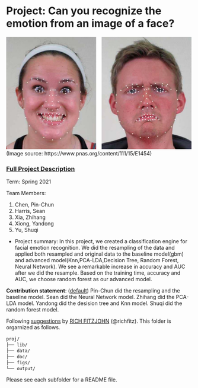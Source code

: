 # Project: Can you recognize the emotion from an image of a face? 
<img src="figs/CE.jpg" alt="Compound Emotions" width="500"/>
(Image source: https://www.pnas.org/content/111/15/E1454)

### [Full Project Description](doc/project3_desc.md)

Term: Spring 2021

Team Members:
1. Chen, Pin-Chun 
2. Harris, Sean 
3. Xia, Zhihang 
4. Xiong, Yandong 
5. Yu, Shuqi 

+ Project summary: In this project, we created a classification engine for facial emotion recognition. We did the resampling of the data and applied both resampled and original data to the baseline model(gbm) and advanced model(Knn,PCA-LDA,Decision Tree, Random Forest, Neural Network). We see a remarkable increase in accuracy and AUC after we did the resample. Based on the training time, accuracy and AUC, we choose random forest as our advanced model.

	
**Contribution statement**: ([default](doc/a_note_on_contributions.md)) Pin-Chun did the resampling and the baseline model. Sean did the Neural Network model. Zhihang did the PCA-LDA model. Yandong did the desision tree and Knn model. Shuqi did the random forest model.

Following [suggestions](http://nicercode.github.io/blog/2013-04-05-projects/) by [RICH FITZJOHN](http://nicercode.github.io/about/#Team) (@richfitz). This folder is orgarnized as follows.

```
proj/
├── lib/
├── data/
├── doc/
├── figs/
└── output/
```

Please see each subfolder for a README file.
